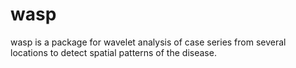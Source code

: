 # wasp

wasp is a package for wavelet analysis of case series from several locations to detect spatial patterns of the disease.